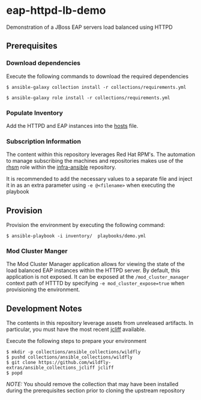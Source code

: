 # eap-httpd-lb-demo

Demonstration of a JBoss EAP servers load balanced using HTTPD

## Prerequisites

### Download dependencies

Execute the following commands to download the required dependencies

```
$ ansible-galaxy collection install -r collections/requirements.yml
```

```
$ ansible-galaxy role install -r collections/requirements.yml
```

### Populate Inventory

Add the HTTPD and EAP instances into the [hosts](inventory/hosts) file.

### Subscription Information

The content within this repository leverages Red Hat RPM's. The automation to manage subscribing the machines and repositories makes use of the [rhsm](https://github.com/redhat-cop/infra-ansible/blob/master/roles/rhsm) role within the [infra-ansible](https://github.com/redhat-cop/infra-ansible) repository.

It is recommended to add the necessary values to a separate file and inject it in as an extra parameter using `-e @<filename>` when executing the playbook

## Provision

Provision the environment by executing the following command:

```
$ ansible-playbook -i inventory/  playbooks/demo.yml
```

### Mod Cluster Manger

The Mod Cluster Manager application allows for viewing the state of the load balanced EAP instances within the HTTPD server. By default, this application is not exposed. It can be exposed at the `/mod_cluster_manager` context path of HTTTD by specifying `-e mod_cluster_expose=true` when provisioning the environment.

## Development Notes

The contents in this repository leverage assets from unreleased artifacts. In particular, you must have the most recent [jcliff](https://github.com/wildfly-extras/ansible_collections_jcliff) available.

Execute the following steps to prepare your environment

```
$ mkdir -p collections/ansible_collections/wildfly
$ pushd collections/ansible_collections/wildfly
$ git clone https://github.com/wildfly-extras/ansible_collections_jcliff jcliff
$ popd
```

_NOTE:_ You should remove the collection that may have been installed during the prerequisites section prior to cloning the upstream repository